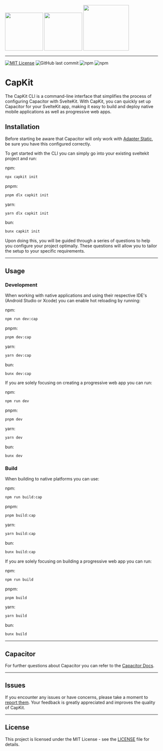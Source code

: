 <img width="125" src="https://github.com/Hugos68/sveltekit-capacitor/assets/63101006/3b8324ff-f27d-48a3-a74d-f7aabb2f530e" />
<img width="125" src="https://github.com/Hugos68/capkit/assets/63101006/cb12fccf-b42a-46ac-98fc-70cdf8cdf344" />
<img width="150" src="https://github.com/Hugos68/sveltekit-capacitor/assets/63101006/e748ecc6-2a2d-4dd5-95c2-4ff4cf8a307b" />

---

[![MIT License](https://img.shields.io/badge/License-MIT-green.svg)](https://choosealicense.com/licenses/mit/)
![GitHub last commit](https://img.shields.io/github/last-commit/hugos68/capkit)
![npm](https://img.shields.io/npm/v/capkit)
![npm](https://img.shields.io/npm/dt/capkit)

# CapKit

The CapKit CLI is a command-line interface that simplifies the process of configuring Capacitor with SvelteKit. With CapKit, you can quickly set up Capacitor for your SvelteKit app, making it easy to build and deploy native mobile applications as well as progressive web apps.

## Installation

Before starting be aware that Capacitor will only work with [Adapter Static](https://kit.svelte.dev/docs/adapter-static), be sure you have this configured correctly.

To get started with the CLI you can simply go into your existing sveltekit project and run:

npm:
```bash
npx capkit init
```
pnpm:
```bash
pnpm dlx capkit init
```
yarn:
```bash
yarn dlx capkit init
```
bun:
```bash
bunx capkit init
```

Upon doing this, you will be guided through a series of questions to help you configure your project optimally. These questions will allow you to tailor the setup to your specific requirements.

---

## Usage

### Development

When working with native applications and using their respective IDE's (Android Studio or Xcode) you can enable hot reloading by running:

npm:
```bash
npm run dev:cap
```
pnpm:
```bash
pnpm dev:cap
```
yarn:
```bash
yarn dev:cap
```
bun:
```bash
bunx dev:cap
```

If you are solely focusing on creating a progressive web app you can run:

npm:
```bash
npm run dev
```
pnpm:
```bash
pnpm dev
```
yarn:
```bash
yarn dev
```
bun:
```bash
bunx dev
```

### Build

When building to native platforms you can use:

npm:
```bash
npm run build:cap
```
pnpm:
```bash
pnpm build:cap
```
yarn:
```bash
yarn build:cap
```
bun:
```bash
bunx build:cap
```

If you are solely focusing on building a progressive web app you can run:

npm:
```bash
npm run build
```
pnpm:
```bash
pnpm build
```
yarn:
```bash
yarn build
```
bun:
```bash
bunx build
```
---

## Capacitor

For further questions about Capacitor you can refer to the [Capacitor Docs](https://capacitorjs.com/docs).

---

## Issues

If you encounter any issues or have concerns, please take a moment to [report them](https://github.com/Hugos68/capkit/issues/new). Your feedback is greatly appreciated and improves the quality of CapKit.

---

## License

This project is licensed under the MIT License - see the [LICENSE](LICENSE) file for details.
